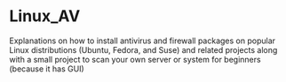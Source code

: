 # Linux_AV
Explanations on how to install antivirus and firewall packages on popular Linux distributions (Ubuntu, Fedora, and Suse) and related projects along with a small project to scan your own server or system for beginners (because it has GUI)
